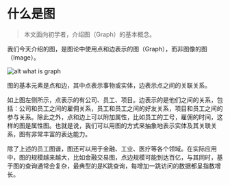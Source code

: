 # 什么是图

> 本文面向初学者，介绍图（Graph）的基本概念。

我们今天介绍的图，是图论中使用点和边表示的图（Graph），而非图像的图（Image）。

![alt what is graph](../../../images/what-is-graph.png)

图的基本元素是点和边，其中点表示事物或实体，边表示点之间的关联关系。

如上图左侧所示，点表示的有公司、员工、项目。边表示的是他们之间的关系，包括：公司和员工之间的雇佣关系，员工和员工之间的好友关系，项目和员工之间的参与关系。除此之外，点和边上可以附加属性，比如员工的工号，雇佣的时间，这样的图是属性图。也就是说，我们可以用图的方式来抽象地表示实体及其关联关系，图有非常丰富的表达能力。

除了上述的员工图谱，图还可以用于金融、工业、医疗等各个领域。在实际应用中，图的规模越来越大，比如金融交易图，点边规模可能到达百亿，与其同时，基于图的查询通常会复杂，最典型的是K跳查询，每增加一跳访问的数据都呈指数增长。